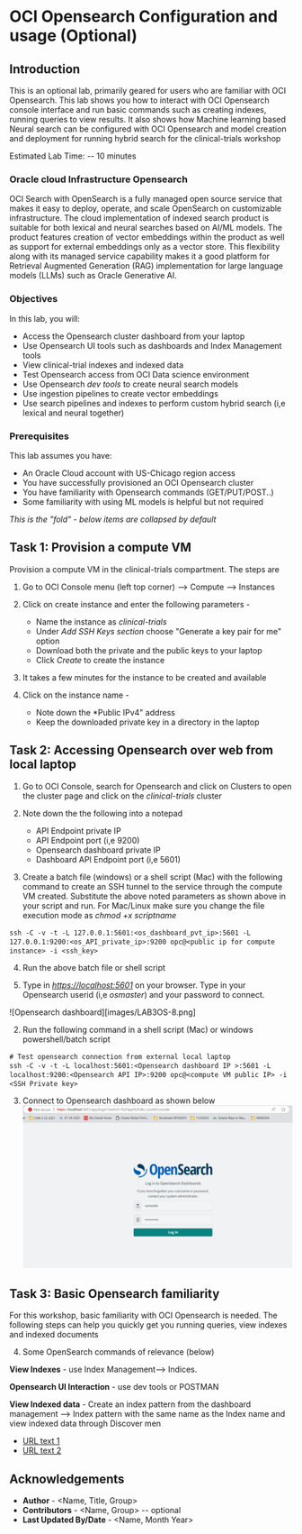 # OCI Opensearch Configuration and usage (Optional)

## Introduction

This is an optional lab, primarily geared for users who are familiar with OCI Opensearch. This lab shows you how to interact with OCI Opensearch console interface and run basic commands such as creating indexes, running queries to view results. It also shows how Machine learning based Neural search can be configured with OCI Opensearch and model creation and deployment for running hybrid search for the clinical-trials workshop

Estimated Lab Time: -- 10 minutes

### Oracle cloud Infrastructure Opensearch

OCI Search with OpenSearch is a fully managed open source service that makes it easy to deploy, operate, and scale OpenSearch on customizable infrastructure. The cloud implementation of indexed search product is suitable for both lexical and neural searches based on AI/ML models. The product features creation of vector embeddings within the product as well as support for external embeddings only as a vector store. This flexibility along with its managed service capability makes it a good platform for Retrieval Augmented Generation (RAG) implementation for large language models (LLMs) such as Oracle Generative AI.

### Objectives

In this lab, you will:

* Access the Opensearch cluster dashboard from your laptop
* Use Opensearch UI tools such as dashboards and Index Management tools
* View clinical-trial indexes and indexed data
* Test Opensearch access from OCI Data science environment
* Use Opensearch *dev tools* to create neural search models
* Use ingestion pipelines to create vector embeddings
* Use search pipelines and indexes to perform custom hybrid search (i,e lexical and neural together)

### Prerequisites

This lab assumes you have:

* An Oracle Cloud account with US-Chicago region access
* You have successfully provisioned an OCI Opensearch cluster
* You have familiarity with Opensearch commands (GET/PUT/POST..)
* Some familiarity with using ML models is helpful but not required

*This is the "fold" - below items are collapsed by default*

## Task 1: Provision a compute VM

Provision a compute VM in the clinical-trials compartment. The steps are

1. Go to OCI Console menu (left top corner) --> Compute --> Instances

2. Click on create instance and enter the following parameters -
   * Name the instance as *clinical-trials*
   * Under *Add SSH Keys section* choose "Generate a key pair for me" option
   * Download both the private and the public keys to your laptop
   * Click *Create* to create the instance

3. It takes a few minutes for the instance to be created and available

4. Click on the instance name -
   * Note down the *Public IPv4" address
   * Keep the downloaded private key in a directory in the laptop

## Task 2: Accessing Opensearch over web from local laptop

1. Go to OCI Console, search for Opensearch and click on Clusters to open the cluster page and click on the *clinical-trials* cluster

2. Note down the the following into a notepad
   * API Endpoint private IP
   * API Endpoint port (i,e 9200)
   * Opensearch dashboard private IP
   * Dashboard API Endpoint port (i,e 5601)

3. Create a batch file (windows) or a shell script (Mac) with the following command to create an SSH tunnel to the service through the compute VM created.  Substitute the above noted parameters as shown above in your script and run. For Mac/Linux make sure you change the file execution mode as *chmod +x scriptname*
```
ssh -C -v -t -L 127.0.0.1:5601:<os_dashboard_pvt_ip>:5601 -L 127.0.0.1:9200:<os_API_private_ip>:9200 opc@<public ip for compute instance> -i <ssh_key>
```

4. Run the above batch file or shell script

5. Type in *<https://localhost:5601>* on your browser. Type in your Opensearch userid (i,e *osmaster*) and your password to connect.

  ![Opensearch dashboard][images/LAB3OS-8.png]

2. Run the following command in a shell script (Mac) or windows powershell/batch script

```
# Test opensearch connection from external local laptop
ssh -C -v -t -L localhost:5601:<Opensearch dashboard IP >:5601 -L localhost:9200:<Opensearch API IP>:9200 opc@<compute VM public IP> -i <SSH Private key>
```

3. Connect to Opensearch dashboard as shown below
 ![Image alt text][def]


## Task 3: Basic Opensearch familiarity

For this workshop, basic familiarity with OCI Opensearch is needed. The following steps can help you quickly get you running queries, view indexes and indexed documents

4. Some OpenSearch commands of relevance (below)
  
  **View Indexes** - use Index Management--> Indices.
  
  **Opensearch UI Interaction** - use dev tools or POSTMAN
  
  **View Indexed data** - Create an index pattern from the dashboard management --> Index pattern with the same name as the Index name and view indexed data through Discover men

* [URL text 1](http://docs.oracle.com)
* [URL text 2](http://docs.oracle.com)

## Acknowledgements

* **Author** - <Name, Title, Group>
* **Contributors** -  <Name, Group> -- optional
* **Last Updated By/Date** - <Name, Month Year>


[def]: images/LAB3OS-8.png